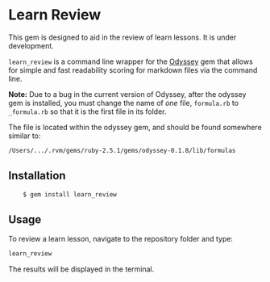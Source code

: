 # Learn Review

This gem is designed to aid in the review of learn lessons. It is under development.

`learn_review` is a command line wrapper for the
[Odyssey](https://github.com/cameronsutter/odyssey) gem that allows for simple
and fast readability scoring for markdown files via the command line.

**Note:** Due to a bug in the current version of Odyssey, after the odyssey gem is
installed, you must change the name of _one_ file, `formula.rb` to `_formula.rb`
so that it is the first file in its folder.

The file is located within the odyssey gem, and should be found somewhere similar to:

```sh
/Users/.../.rvm/gems/ruby-2.5.1/gems/odyssey-0.1.8/lib/formulas
```

## Installation

```sh
    $ gem install learn_review
```

## Usage

To review a learn lesson, navigate to the repository folder and type:

```sh
learn_review
```

The results will be displayed in the terminal.
